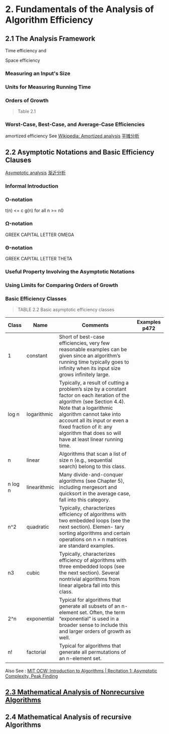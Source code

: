 # 2. Fundamentals of the Analysis of Algorithm Efficiency


## 2.1 The Analysis Framework

Time efficiency and

Space efficiency

### Measuring an Input's Size


### Units for Measuring Running Time


### Orders of Growth

> Table 2.1


### Worst-Case, Best-Case, and Average-Case Efficiencies


amortized efficiency See [Wikipedia: Amortized analysis](https://en.wikipedia.org/wiki/Amortized_analysis) [平摊分析](https://zh.wikipedia.org/wiki/平摊分析)


## 2.2 Asymptotic Notations and Basic Efficiency Clauses

[Asymptotic analysis](https://en.wikipedia.org/wiki/Asymptotic_analysis) [渐近分析](https://zh.wikipedia.org/wiki/渐近分析)

### Informal Introduction


### O-notation

t(n) <= c g(n) for all n >= n0

### Ω-notation

GREEK CAPITAL LETTER OMEGA

### Θ-notation

GREEK CAPITAL LETTER THETA

### Useful Property Involving the Asymptotic Notations

### Using Limits for Comparing Orders of Growth

### Basic Efficiency Classes

> TABLE 2.2 Basic asymptotic efficiency classes

Class | Name | Comments | Examples p472
--|--|--|--
1 | constant | Short of best-case efficiencies, very few reasonable examples can be given since an algorithm’s running time typically goes to infinity when its input size grows infinitely large.
log n | logarithmic | Typically, a result of cutting a problem’s size by a constant factor on each iteration of the algorithm (see Section 4.4). Note that a logarithmic algorithm cannot take into account all its input or even a fixed fraction of it: any algorithm that does so will have at least linear running time.
n| linear | Algorithms that scan a list of size n (e.g., sequential search) belong to this class.
n log n|linearithmic|Many divide-and-conquer algorithms (see Chapter 5), including mergesort and quicksort in the average case, fall into this category.
n^2|quadratic|Typically, characterizes efficiency of algorithms with two embedded loops (see the next section). Elemen- tary sorting algorithms and certain operations on n × n matrices are standard examples.
n3|cubic|Typically, characterizes efficiency of algorithms with three embedded loops (see the next section). Several nontrivial algorithms from linear algebra fall into this class.
2^n|exponential|Typical for algorithms that generate all subsets of an n-element set. Often, the term “exponential” is used in a broader sense to include this and larger orders of growth as well.
n!|factorial|Typical for algorithms that generate all permutations of an n-element set.


Also See : [MIT OCW: Introduction to Algorithms | Recitation 1: Asymptotic Complexity, Peak Finding](https://ocw.mit.edu/courses/electrical-engineering-and-computer-science/6-006-introduction-to-algorithms-fall-2011/recitation-videos/recitation-1-asymptotic-complexity-peak-finding/)


## [2.3 Mathematical Analysis of Nonrecursive Algorithms](2_3-mathematical-analysis-of-nonrecursive-algorithms.md)


## 2.4 Mathematical Analysis of recursive Algorithms
